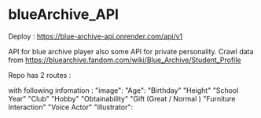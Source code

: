 # blueArchive_API
Deploy : https://blue-archive-api.onrender.com/api/v1

API for blue archive player also some API for private personality. Crawl data from https://bluearchive.fandom.com/wiki/Blue_Archive/Student_Profile

Repo has 2 routes :
<!--  Get all characters-->
<!-- Get single Character  --> 
with following infomation :
            "image":
            "Age": 
            "Birthday"
            "Height"
            "School Year"
            "Club"
            "Hobby"
            "Obtainability"
            "Gift (Great  / Normal )
            "Furniture Interaction"
            "Voice Actor"
            "Illustrator":
